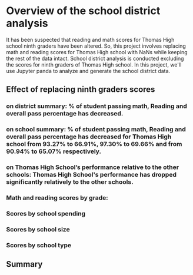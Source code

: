 # Overview of the school district analysis
It has been suspected that reading and math scores for Thomas High school ninth graders have been altered. So, this project involves replacing math and reading scores for Thomas High school with NaNs while keeping the rest of the data intact. School district analysis is conducted excluding the scores for ninth graders of Thomas High school. 
In this project, we'll use Jupyter panda to analyze and generate the school district data.

## Effect of replacing ninth graders scores
### on district summary: % of student passing math, Reading and overall pass percentage has decreased.
### on school summary: % of student passing math, Reading and overall pass percentage has decreased for Thomas High school from 93.27% to 66.91%, 97.30% to 69.66% and from 90.94% to 65.07% respectively.
### on Thomas High School’s performance relative to the other schools: Thomas High School's performance has dropped significantly relatively to the other schools.
### Math and reading scores by grade: 
### Scores by school spending
### Scores by school size
### Scores by school type

## Summary
